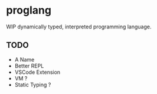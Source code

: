 # proglang

WIP dynamically typed, interpreted programming language.

## TODO

- A Name
- Better REPL
- VSCode Extension
- VM ?
- Static Typing ?
